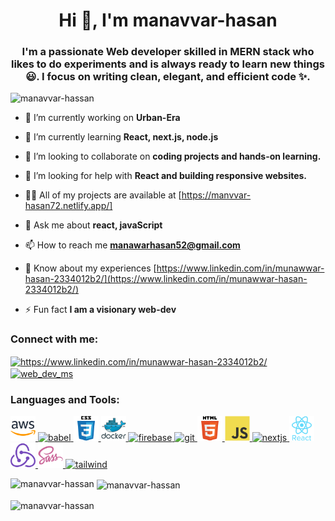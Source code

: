 <h1 align="center">Hi 👋, I'm manavvar-hasan</h1>
<h3 align="center">I'm a passionate Web developer skilled in MERN stack who likes to do experiments and is always ready to learn new things 😃. I focus on writing clean, elegant, and efficient code ✨.</h3>

<p align="left"> <img src="https://komarev.com/ghpvc/?username=manavvar-hassan&label=Profile%20views&color=0e75b6&style=flat" alt="manavvar-hassan" /> </p>

- 🔭 I’m currently working on **Urban-Era**

- 🌱 I’m currently learning **React, next.js, node.js**

- 👯 I’m looking to collaborate on **coding projects and hands-on learning.**

- 🤝 I’m looking for help with **React and building responsive websites.**

- 👨‍💻 All of my projects are available at [https://manvvar-hasan72.netlify.app/]

- 💬 Ask me about **react, javaScript**

- 📫 How to reach me **manawarhasan52@gmail.com**

- 📄 Know about my experiences [https://www.linkedin.com/in/munawwar-hasan-2334012b2/](https://www.linkedin.com/in/munawwar-hasan-2334012b2/)

- ⚡ Fun fact **I am a visionary web-dev**

<h3 align="left">Connect with me:</h3>
<p align="left">
<a href="https://linkedin.com/in/https://www.linkedin.com/in/munawwar-hasan-2334012b2/" target="blank"><img align="center" src="https://raw.githubusercontent.com/rahuldkjain/github-profile-readme-generator/master/src/images/icons/Social/linked-in-alt.svg" alt="https://www.linkedin.com/in/munawwar-hasan-2334012b2/" height="30" width="40" /></a>
<a href="https://instagram.com/web_dev_ms" target="blank"><img align="center" src="https://raw.githubusercontent.com/rahuldkjain/github-profile-readme-generator/master/src/images/icons/Social/instagram.svg" alt="web_dev_ms" height="30" width="40" /></a>
</p>

<h3 align="left">Languages and Tools:</h3>
<p align="left"> <a href="https://aws.amazon.com" target="_blank" rel="noreferrer"> <img src="https://raw.githubusercontent.com/devicons/devicon/master/icons/amazonwebservices/amazonwebservices-original-wordmark.svg" alt="aws" width="40" height="40"/> </a> <a href="https://babeljs.io/" target="_blank" rel="noreferrer"> <img src="https://www.vectorlogo.zone/logos/babeljs/babeljs-icon.svg" alt="babel" width="40" height="40"/> </a> <a href="https://www.w3schools.com/css/" target="_blank" rel="noreferrer"> <img src="https://raw.githubusercontent.com/devicons/devicon/master/icons/css3/css3-original-wordmark.svg" alt="css3" width="40" height="40"/> </a> <a href="https://www.docker.com/" target="_blank" rel="noreferrer"> <img src="https://raw.githubusercontent.com/devicons/devicon/master/icons/docker/docker-original-wordmark.svg" alt="docker" width="40" height="40"/> </a> <a href="https://firebase.google.com/" target="_blank" rel="noreferrer"> <img src="https://www.vectorlogo.zone/logos/firebase/firebase-icon.svg" alt="firebase" width="40" height="40"/> </a> <a href="https://git-scm.com/" target="_blank" rel="noreferrer"> <img src="https://www.vectorlogo.zone/logos/git-scm/git-scm-icon.svg" alt="git" width="40" height="40"/> </a> <a href="https://www.w3.org/html/" target="_blank" rel="noreferrer"> <img src="https://raw.githubusercontent.com/devicons/devicon/master/icons/html5/html5-original-wordmark.svg" alt="html5" width="40" height="40"/> </a> <a href="https://developer.mozilla.org/en-US/docs/Web/JavaScript" target="_blank" rel="noreferrer"> <img src="https://raw.githubusercontent.com/devicons/devicon/master/icons/javascript/javascript-original.svg" alt="javascript" width="40" height="40"/> </a> <a href="https://nextjs.org/" target="_blank" rel="noreferrer"> <img src="https://cdn.worldvectorlogo.com/logos/nextjs-2.svg" alt="nextjs" width="40" height="40"/> </a> <a href="https://reactjs.org/" target="_blank" rel="noreferrer"> <img src="https://raw.githubusercontent.com/devicons/devicon/master/icons/react/react-original-wordmark.svg" alt="react" width="40" height="40"/> </a> <a href="https://redux.js.org" target="_blank" rel="noreferrer"> <img src="https://raw.githubusercontent.com/devicons/devicon/master/icons/redux/redux-original.svg" alt="redux" width="40" height="40"/> </a> <a href="https://sass-lang.com" target="_blank" rel="noreferrer"> <img src="https://raw.githubusercontent.com/devicons/devicon/master/icons/sass/sass-original.svg" alt="sass" width="40" height="40"/> </a> <a href="https://tailwindcss.com/" target="_blank" rel="noreferrer"> <img src="https://www.vectorlogo.zone/logos/tailwindcss/tailwindcss-icon.svg" alt="tailwind" width="40" height="40"/> </a> </p>







<p><img align="left" src="https://github-readme-stats.vercel.app/api/top-langs?username=manavvar-hassan&show_icons=true&locale=en&layout=compact" alt="manavvar-hassan" /></p>

<p>&nbsp;<img align="center" src="https://github-readme-stats.vercel.app/api?username=manavvar-hassan&show_icons=true&locale=en" alt="manavvar-hassan" /></p>

<p><img align="center" src="https://github-readme-streak-stats.herokuapp.com/?user=manavvar-hassan&" alt="manavvar-hassan" /></p>
